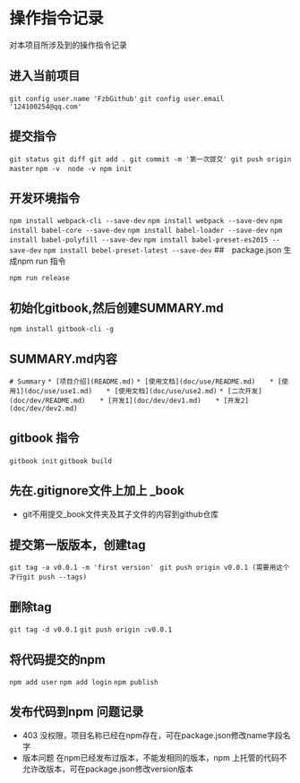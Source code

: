 # 操作指令记录

对本项目所涉及到的操作指令记录

## 进入当前项目

``` git config user.name 'FzbGithub' ```
``` git config user.email '124100254@qq.com' ```
## 提交指令

``` git status git diff git add . git commit -m '第一次提交' git push origin master ```
``` npm -v  node -v npm init ```

## 开发环境指令

``` npm install webpack-cli --save-dev ```
``` npm install webpack --save-dev ```
``` npm install babel-core --save-dev ```
``` npm install babel-loader --save-dev ```
``` npm install babel-polyfill --save-dev ```
``` npm install babel-preset-es2015 --save-dev ```
``` npm install bebel-preset-latest --save-dev ```
##　package.json 生成npm run 指令

``` npm run release ```

## 初始化gitbook,然后创建SUMMARY.md
``` npm install gitbook-cli -g ```

## SUMMARY.md内容

``` # Summary ```
``` * [项目介绍](README.md) ```
``` * [使用文档](doc/use/README.md) ```
```    * [使用1](doc/use/use1.md) ```
```    * [使用文档](doc/use/use2.md) ```
``` * [二次开发](doc/dev/README.md) ```
```    * [开发1](doc/dev/dev1.md) ```
```    * [开发2](doc/dev/dev2.md) ```

## gitbook 指令

``` gitbook init ```
``` gitbook build ```

## 先在.gitignore文件上加上 _book

- git不用提交_book文件夹及其子文件的内容到github仓库

## 提交第一版版本，创建tag

``` git tag -a v0.0.1 -m 'first version' ```
``` git push origin v0.0.1 (需要用这个才行git push --tags)``` 

## 删除tag

``` git tag -d v0.0.1 ```
``` git push origin :v0.0.1 ```

## 将代码提交的npm 

``` npm add user ```
``` npm add login ```
``` npm publish ```

## 发布代码到npm 问题记录

- 403 没权限，项目名称已经在npm存在，可在package.json修改name字段名字
- 版本问题 在npm已经发布过版本，不能发相同的版本，npm 上托管的代码不允许改版本，可在package.json修改version版本




